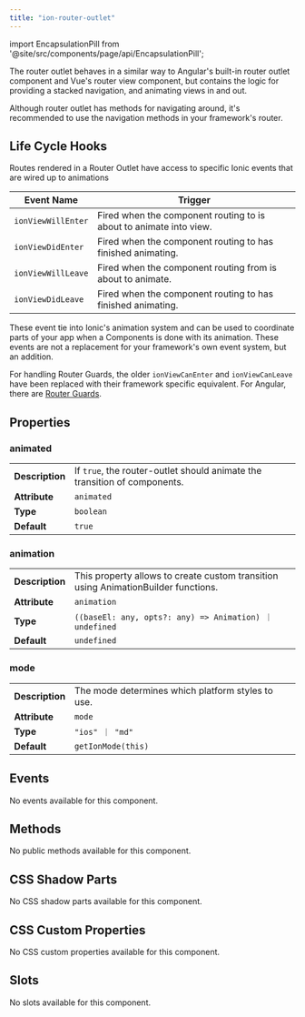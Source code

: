 ```yaml
---
title: "ion-router-outlet"
---
```


import EncapsulationPill from '@site/src/components/page/api/EncapsulationPill';

<EncapsulationPill type="shadow" />

The router outlet behaves in a similar way to Angular's built-in router outlet component and Vue's router view component, but contains the logic for providing a stacked navigation, and animating views in and out.

Although router outlet has methods for navigating around, it's recommended to use the navigation methods in your framework's router.

## Life Cycle Hooks

Routes rendered in a Router Outlet have access to specific Ionic events that are wired up to animations

| Event Name         | Trigger                                                            |
| ------------------ | ------------------------------------------------------------------ |
| `ionViewWillEnter` | Fired when the component routing to is about to animate into view. |
| `ionViewDidEnter`  | Fired when the component routing to has finished animating.        |
| `ionViewWillLeave` | Fired when the component routing from is about to animate.         |
| `ionViewDidLeave`  | Fired when the component routing to has finished animating.        |

These event tie into Ionic's animation system and can be used to coordinate parts of your app when a Components is done with its animation. These events are not a replacement for your framework's own event system, but an addition.

For handling Router Guards, the older `ionViewCanEnter` and `ionViewCanLeave` have been replaced with their framework specific equivalent. For Angular, there are [Router Guards](https://angular.io/guide/router#milestone-5-route-guards).

## Properties

### animated

|                 |                                                                           |
| --------------- | ------------------------------------------------------------------------- |
| **Description** | If `true`, the router-outlet should animate the transition of components. |
| **Attribute**   | `animated`                                                                |
| **Type**        | `boolean`                                                                 |
| **Default**     | `true`                                                                    |

### animation

|                 |                                                                                    |
| --------------- | ---------------------------------------------------------------------------------- |
| **Description** | This property allows to create custom transition using AnimationBuilder functions. |
| **Attribute**   | `animation`                                                                        |
| **Type**        | `((baseEl: any, opts?: any) => Animation) ｜ undefined`                            |
| **Default**     | `undefined`                                                                        |

### mode

|                 |                                                   |
| --------------- | ------------------------------------------------- |
| **Description** | The mode determines which platform styles to use. |
| **Attribute**   | `mode`                                            |
| **Type**        | `"ios" ｜ "md"`                                   |
| **Default**     | `getIonMode(this)`                                |

## Events

No events available for this component.

## Methods

No public methods available for this component.

## CSS Shadow Parts

No CSS shadow parts available for this component.

## CSS Custom Properties

No CSS custom properties available for this component.

## Slots

No slots available for this component.
